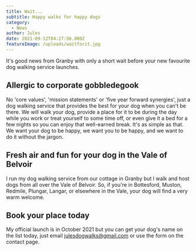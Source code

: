 ```yaml
---
title: Wait...
subtitle: Happy walks for happy dogs
category:
  - News
author: Jules
date: 2021-09-12T04:27:56.800Z
featureImage: /uploads/waitforit.jpg
---
```

It's good news from Granby with only a short wait before your new favourite dog walking service launches.

## Allergic to corporate gobbledegook

No 'core values', 'mission statements' or 'five year forward synergies', just a dog walking service that provides the best for your dog when you can't be there. We will walk your dog, provide a place for it to be during the day while you work or treat yourself to some time off, or even give it a bed for a few nights so you can enjoy that well-earned break. It's as simple as that. We want your dog to be happy, we want you to be happy, and we want to do it without the jargon. 

## Fresh air and fun for your dog in the Vale of Belvoir
I run my dog walking service from our cottage in Granby but I walk and host dogs from all over the Vale of Belvoir. So, if you're in Bottesford, Muston, Redmile, Plungar, Langar, or elsewhere in the Vale, your dog will find a very warm welcome.

## Book your place today
My official launch is in October 2021 but you can get your dog's name on the list today, just email julesdogwalks@gmail.com or use the form on the contact page. 